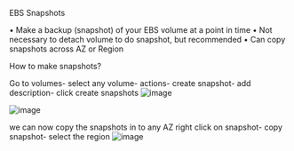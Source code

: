 EBS Snapshots

• Make a backup (snapshot) of your EBS volume at a point in time
• Not necessary to detach volume to do snapshot, but recommended
• Can copy snapshots across AZ or Region


How to make snapshots?

Go to volumes- select any volume- actions- create snapshot- add description- click create snapshots
![image](https://user-images.githubusercontent.com/107784718/212531564-e7d068a2-c6eb-449e-b160-8fe44bf407a1.png)

![image](https://user-images.githubusercontent.com/107784718/212531619-fa4a51b6-6174-4923-b76a-db83b7134684.png)

we can now copy the snapshots in to any AZ
right click on snapshot- copy snapshot- select the region 
![image](https://user-images.githubusercontent.com/107784718/212531645-6d5bd3d5-2012-48fd-aa0d-292d588cbe51.png)
